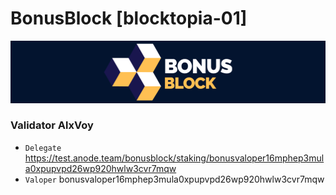# BonusBlock [blocktopia-01]
![Gitopia Guide](https://github.com/Voynitskiy/Voynitskiy/blob/main/testnet/BonusBlock/BonusBlock.png)
### Validator AlxVoy
* `Delegate` https://test.anode.team/bonusblock/staking/bonusvaloper16mphep3mula0xpupvpd26wp920hwlw3cvr7mqw
* `Valoper` bonusvaloper16mphep3mula0xpupvpd26wp920hwlw3cvr7mqw
